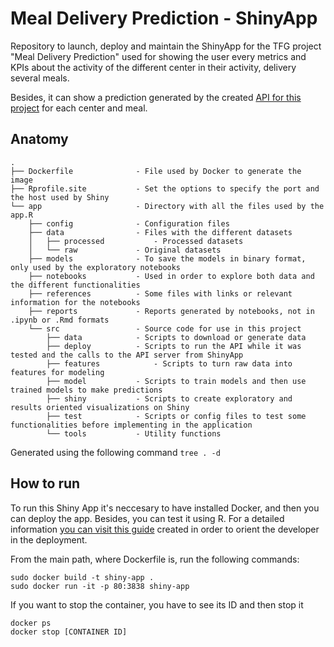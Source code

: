 # Meal Delivery Prediction - ShinyApp
Repository to launch, deploy and maintain the ShinyApp for the TFG project "Meal Delivery Prediction" used for showing the user every metrics and KPIs about the activity of the different center in their activity, delivery several meals.

Besides, it can show a prediction generated by the created [API for this project](https://github.com/sergiobemar/tfg-sb-meal-delivery-prediction-api/) for each center and meal.

## Anatomy

```
.
├── Dockerfile				- File used by Docker to generate the image
├── Rprofile.site			- Set the options to specify the port and the host used by Shiny
└── app						- Directory with all the files used by the app.R
    ├── config				- Configuration files
    ├── data				- Files with the different datasets
    │   ├── processed			- Processed datasets
    │   └── raw				- Original datasets
    ├── models				- To save the models in binary format, only used by the exploratory notebooks
    ├── notebooks			- Used in order to explore both data and the different functionalities
    ├── references			- Some files with links or relevant information for the notebooks
    ├── reports				- Reports generated by notebooks, not in .ipynb or .Rmd formats
    └── src					- Source code for use in this project
        ├── data			- Scripts to download or generate data
        ├── deploy			- Scripts to run the API while it was tested and the calls to the API server from ShinyApp
        ├── features			- Scripts to turn raw data into features for modeling
        ├── model			- Scripts to train models and then use trained models to make predictions
        ├── shiny			- Scripts to create exploratory and results oriented visualizations on Shiny
        ├── test			- Scripts or config files to test some functionalities before implementing in the application
        └── tools			- Utility functions

```

Generated using the following command ```tree . -d```

## How to run

To run this Shiny App it's neccesary to have installed Docker, and then you can deploy the app. Besides, you can test it using R. For a detailed information [you can visit this guide](https://github.com/sergiobemar/tfg-sb-meal-delivery-prediction) created in order to orient the developer in the deployment.

From the main path, where Dockerfile is, run the following commands:

```
sudo docker build -t shiny-app .
sudo docker run -it -p 80:3838 shiny-app
```

If you want to stop the container, you have to see its ID and then stop it

```
docker ps
docker stop [CONTAINER ID]
```